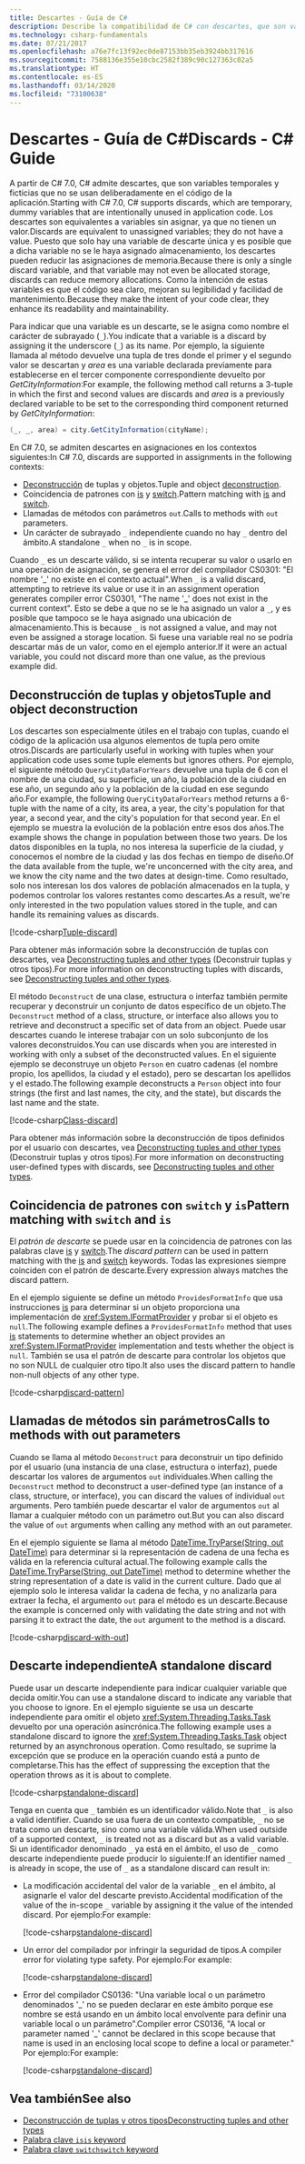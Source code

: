 ```yaml
---
title: Descartes - Guía de C#
description: Describe la compatibilidad de C# con descartes, que son variables sin asignar y descartables, así como las maneras en que pueden usarse.
ms.technology: csharp-fundamentals
ms.date: 07/21/2017
ms.openlocfilehash: a76e7fc13f92ec0de87153bb35eb3924bb317616
ms.sourcegitcommit: 7588136e355e10cbc2582f389c90c127363c02a5
ms.translationtype: HT
ms.contentlocale: es-ES
ms.lasthandoff: 03/14/2020
ms.locfileid: "73100638"
---
```

# <a name="discards---c-guide"></a><span data-ttu-id="b586b-103">Descartes - Guía de C#</span><span class="sxs-lookup"><span data-stu-id="b586b-103">Discards - C# Guide</span></span>

<span data-ttu-id="b586b-104">A partir de C# 7.0, C# admite descartes, que son variables temporales y ficticias que no se usan deliberadamente en el código de la aplicación.</span><span class="sxs-lookup"><span data-stu-id="b586b-104">Starting with C# 7.0, C# supports discards, which are temporary, dummy variables that are intentionally unused in application code.</span></span> <span data-ttu-id="b586b-105">Los descartes son equivalentes a variables sin asignar, ya que no tienen un valor.</span><span class="sxs-lookup"><span data-stu-id="b586b-105">Discards are equivalent to unassigned variables; they do not have a value.</span></span> <span data-ttu-id="b586b-106">Puesto que solo hay una variable de descarte única y es posible que a dicha variable no se le haya asignado almacenamiento, los descartes pueden reducir las asignaciones de memoria.</span><span class="sxs-lookup"><span data-stu-id="b586b-106">Because there is only a single discard variable, and that variable may not even be allocated storage, discards can reduce memory allocations.</span></span> <span data-ttu-id="b586b-107">Como la intención de estas variables es que el código sea claro, mejoran su legibilidad y facilidad de mantenimiento.</span><span class="sxs-lookup"><span data-stu-id="b586b-107">Because they make the intent of your code clear, they enhance its readability and maintainability.</span></span>

<span data-ttu-id="b586b-108">Para indicar que una variable es un descarte, se le asigna como nombre el carácter de subrayado (`_`).</span><span class="sxs-lookup"><span data-stu-id="b586b-108">You indicate that a variable is a discard by assigning it the underscore (`_`) as its name.</span></span> <span data-ttu-id="b586b-109">Por ejemplo, la siguiente llamada al método devuelve una tupla de tres donde el primer y el segundo valor se descartan y *area* es una variable declarada previamente para establecerse en el tercer componente correspondiente devuelto por  *GetCityInformation*:</span><span class="sxs-lookup"><span data-stu-id="b586b-109">For example, the following method call returns a 3-tuple in which the first and second values are discards and *area* is a previously declared variable to be set to the corresponding third component returned by *GetCityInformation*:</span></span>

```csharp
(_, _, area) = city.GetCityInformation(cityName);
```

<span data-ttu-id="b586b-110">En C# 7.0, se admiten descartes en asignaciones en los contextos siguientes:</span><span class="sxs-lookup"><span data-stu-id="b586b-110">In C# 7.0, discards are supported in assignments in the following contexts:</span></span>

- <span data-ttu-id="b586b-111">[Deconstrucción](deconstruct.md) de tuplas y objetos.</span><span class="sxs-lookup"><span data-stu-id="b586b-111">Tuple and object [deconstruction](deconstruct.md).</span></span>
- <span data-ttu-id="b586b-112">Coincidencia de patrones con [is](language-reference/keywords/is.md) y [switch](language-reference/keywords/switch.md).</span><span class="sxs-lookup"><span data-stu-id="b586b-112">Pattern matching with [is](language-reference/keywords/is.md) and [switch](language-reference/keywords/switch.md).</span></span>
- <span data-ttu-id="b586b-113">Llamadas de métodos con parámetros `out`.</span><span class="sxs-lookup"><span data-stu-id="b586b-113">Calls to methods with `out` parameters.</span></span>
- <span data-ttu-id="b586b-114">Un carácter de subrayado `_` independiente cuando no hay `_` dentro del ámbito.</span><span class="sxs-lookup"><span data-stu-id="b586b-114">A standalone `_` when no `_` is in scope.</span></span>

<span data-ttu-id="b586b-115">Cuando `_` es un descarte válido, si se intenta recuperar su valor o usarlo en una operación de asignación, se genera el error del compilador CS0301: "El nombre '\_' no existe en el contexto actual".</span><span class="sxs-lookup"><span data-stu-id="b586b-115">When `_` is a valid discard, attempting to retrieve its value or use it in an assignment operation generates compiler error CS0301, "The name '\_' does not exist in the current context".</span></span> <span data-ttu-id="b586b-116">Esto se debe a que no se le ha asignado un valor a `_`, y es posible que tampoco se le haya asignado una ubicación de almacenamiento.</span><span class="sxs-lookup"><span data-stu-id="b586b-116">This is because `_` is not assigned a value, and may not even be assigned a storage location.</span></span> <span data-ttu-id="b586b-117">Si fuese una variable real no se podría descartar más de un valor, como en el ejemplo anterior.</span><span class="sxs-lookup"><span data-stu-id="b586b-117">If it were an actual variable, you could not discard more than one value, as the previous example did.</span></span>

## <a name="tuple-and-object-deconstruction"></a><span data-ttu-id="b586b-118">Deconstrucción de tuplas y objetos</span><span class="sxs-lookup"><span data-stu-id="b586b-118">Tuple and object deconstruction</span></span>

<span data-ttu-id="b586b-119">Los descartes son especialmente útiles en el trabajo con tuplas, cuando el código de la aplicación usa algunos elementos de tupla pero omite otros.</span><span class="sxs-lookup"><span data-stu-id="b586b-119">Discards are particularly useful in working with tuples when your application code uses some tuple elements but ignores others.</span></span> <span data-ttu-id="b586b-120">Por ejemplo, el siguiente método `QueryCityDataForYears` devuelve una tupla de 6 con el nombre de una ciudad, su superficie, un año, la población de la ciudad en ese año, un segundo año y la población de la ciudad en ese segundo año.</span><span class="sxs-lookup"><span data-stu-id="b586b-120">For example, the following `QueryCityDataForYears` method returns a 6-tuple with the name of a city, its area, a year, the city's population for that year, a second year, and the city's population for that second year.</span></span> <span data-ttu-id="b586b-121">En el ejemplo se muestra la evolución de la población entre esos dos años.</span><span class="sxs-lookup"><span data-stu-id="b586b-121">The example shows the change in population between those two years.</span></span> <span data-ttu-id="b586b-122">De los datos disponibles en la tupla, no nos interesa la superficie de la ciudad, y conocemos el nombre de la ciudad y las dos fechas en tiempo de diseño.</span><span class="sxs-lookup"><span data-stu-id="b586b-122">Of the data available from the tuple, we're unconcerned with the city area, and we know the city name and the two dates at design-time.</span></span> <span data-ttu-id="b586b-123">Como resultado, solo nos interesan los dos valores de población almacenados en la tupla, y podemos controlar los valores restantes como descartes.</span><span class="sxs-lookup"><span data-stu-id="b586b-123">As a result, we're only interested in the two population values stored in the tuple, and can handle its remaining values as discards.</span></span>  

[!code-csharp[Tuple-discard](../../samples/snippets/csharp/programming-guide/deconstructing-tuples/discard-tuple1.cs)]

<span data-ttu-id="b586b-124">Para obtener más información sobre la deconstrucción de tuplas con descartes, vea [Deconstructing tuples and other types](deconstruct.md#deconstructing-tuple-elements-with-discards) (Deconstruir tuplas y otros tipos).</span><span class="sxs-lookup"><span data-stu-id="b586b-124">For more information on deconstructing tuples with discards, see [Deconstructing tuples and other types](deconstruct.md#deconstructing-tuple-elements-with-discards).</span></span>

<span data-ttu-id="b586b-125">El método `Deconstruct` de una clase, estructura o interfaz también permite recuperar y deconstruir un conjunto de datos específico de un objeto.</span><span class="sxs-lookup"><span data-stu-id="b586b-125">The `Deconstruct` method of a class, structure, or interface also allows you to retrieve and deconstruct a specific set of data from an object.</span></span> <span data-ttu-id="b586b-126">Puede usar descartes cuando le interese trabajar con un solo subconjunto de los valores deconstruidos.</span><span class="sxs-lookup"><span data-stu-id="b586b-126">You can use discards when you are interested in working with only a subset of the deconstructed values.</span></span> <span data-ttu-id="b586b-127">En el siguiente ejemplo se deconstruye un objeto `Person` en cuatro cadenas (el nombre propio, los apellidos, la ciudad y el estado), pero se descartan los apellidos y el estado.</span><span class="sxs-lookup"><span data-stu-id="b586b-127">The following example deconstructs a `Person` object into four strings (the first and last names, the city, and the state), but discards the last name and the state.</span></span>

[!code-csharp[Class-discard](../../samples/snippets/csharp/programming-guide/deconstructing-tuples/class-discard1.cs)]

<span data-ttu-id="b586b-128">Para obtener más información sobre la deconstrucción de tipos definidos por el usuario con descartes, vea [Deconstructing tuples and other types](deconstruct.md#deconstructing-a-user-defined-type-with-discards) (Deconstruir tuplas y otros tipos).</span><span class="sxs-lookup"><span data-stu-id="b586b-128">For more information on deconstructing user-defined types with discards, see [Deconstructing tuples and other types](deconstruct.md#deconstructing-a-user-defined-type-with-discards).</span></span>

## <a name="pattern-matching-with-switch-and-is"></a><span data-ttu-id="b586b-129">Coincidencia de patrones con `switch` y `is`</span><span class="sxs-lookup"><span data-stu-id="b586b-129">Pattern matching with `switch` and `is`</span></span>

<span data-ttu-id="b586b-130">El *patrón de descarte* se puede usar en la coincidencia de patrones con las palabras clave [is](language-reference/keywords/is.md) y [switch](language-reference/keywords/switch.md).</span><span class="sxs-lookup"><span data-stu-id="b586b-130">The *discard pattern* can be used in pattern matching with the [is](language-reference/keywords/is.md) and [switch](language-reference/keywords/switch.md) keywords.</span></span> <span data-ttu-id="b586b-131">Todas las expresiones siempre coinciden con el patrón de descarte.</span><span class="sxs-lookup"><span data-stu-id="b586b-131">Every expression always matches the discard pattern.</span></span>

<span data-ttu-id="b586b-132">En el ejemplo siguiente se define un método `ProvidesFormatInfo` que usa instrucciones [is](language-reference/keywords/is.md) para determinar si un objeto proporciona una implementación de <xref:System.IFormatProvider> y probar si el objeto es `null`.</span><span class="sxs-lookup"><span data-stu-id="b586b-132">The following example defines a `ProvidesFormatInfo` method that uses [is](language-reference/keywords/is.md) statements to determine whether an object provides an <xref:System.IFormatProvider> implementation and tests whether the object is `null`.</span></span> <span data-ttu-id="b586b-133">También se usa el patrón de descarte para controlar los objetos que no son NULL de cualquier otro tipo.</span><span class="sxs-lookup"><span data-stu-id="b586b-133">It also uses the discard pattern to handle non-null objects of any other type.</span></span>

[!code-csharp[discard-pattern](../../samples/snippets/csharp/programming-guide/discards/discard-pattern2.cs)]

## <a name="calls-to-methods-with-out-parameters"></a><span data-ttu-id="b586b-134">Llamadas de métodos sin parámetros</span><span class="sxs-lookup"><span data-stu-id="b586b-134">Calls to methods with out parameters</span></span>

<span data-ttu-id="b586b-135">Cuando se llama al método `Deconstruct` para deconstruir un tipo definido por el usuario (una instancia de una clase, estructura o interfaz), puede descartar los valores de argumentos `out` individuales.</span><span class="sxs-lookup"><span data-stu-id="b586b-135">When calling the `Deconstruct` method to deconstruct a user-defined type (an instance of a class, structure, or interface), you can discard the values of individual `out` arguments.</span></span> <span data-ttu-id="b586b-136">Pero también puede descartar el valor de argumentos `out` al llamar a cualquier método con un parámetro out.</span><span class="sxs-lookup"><span data-stu-id="b586b-136">But you can also discard the value of `out` arguments when calling any method with an out parameter.</span></span>

<span data-ttu-id="b586b-137">En el ejemplo siguiente se llama al método [DateTime.TryParse(String, out DateTime)](<xref:System.DateTime.TryParse(System.String,System.DateTime@)>) para determinar si la representación de cadena de una fecha es válida en la referencia cultural actual.</span><span class="sxs-lookup"><span data-stu-id="b586b-137">The following example calls the [DateTime.TryParse(String, out DateTime)](<xref:System.DateTime.TryParse(System.String,System.DateTime@)>) method to determine whether the string representation of a date is valid in the current culture.</span></span> <span data-ttu-id="b586b-138">Dado que al ejemplo solo le interesa validar la cadena de fecha, y no analizarla para extraer la fecha, el argumento `out` para el método es un descarte.</span><span class="sxs-lookup"><span data-stu-id="b586b-138">Because the example is concerned only with validating the date string and not with parsing it to extract the date, the `out` argument to the method is a discard.</span></span>

[!code-csharp[discard-with-out](../../samples/snippets/csharp/programming-guide/discards/discard-out1.cs)]

## <a name="a-standalone-discard"></a><span data-ttu-id="b586b-139">Descarte independiente</span><span class="sxs-lookup"><span data-stu-id="b586b-139">A standalone discard</span></span>

<span data-ttu-id="b586b-140">Puede usar un descarte independiente para indicar cualquier variable que decida omitir.</span><span class="sxs-lookup"><span data-stu-id="b586b-140">You can use a standalone discard to indicate any variable that you choose to ignore.</span></span> <span data-ttu-id="b586b-141">En el ejemplo siguiente se usa un descarte independiente para omitir el objeto <xref:System.Threading.Tasks.Task> devuelto por una operación asincrónica.</span><span class="sxs-lookup"><span data-stu-id="b586b-141">The following example uses a standalone discard to ignore the <xref:System.Threading.Tasks.Task> object returned by an asynchronous operation.</span></span> <span data-ttu-id="b586b-142">Como resultado, se suprime la excepción que se produce en la operación cuando está a punto de completarse.</span><span class="sxs-lookup"><span data-stu-id="b586b-142">This has the effect of suppressing the exception that the operation throws as it is about to complete.</span></span>

[!code-csharp[standalone-discard](../../samples/snippets/csharp/programming-guide/discards/standalone-discard1.cs)]

<span data-ttu-id="b586b-143">Tenga en cuenta que `_` también es un identificador válido.</span><span class="sxs-lookup"><span data-stu-id="b586b-143">Note that `_` is also a valid identifier.</span></span> <span data-ttu-id="b586b-144">Cuando se usa fuera de un contexto compatible, `_` no se trata como un descarte, sino como una variable válida.</span><span class="sxs-lookup"><span data-stu-id="b586b-144">When used outside of a supported context, `_` is treated not as a discard but as a valid variable.</span></span> <span data-ttu-id="b586b-145">Si un identificador denominado `_` ya está en el ámbito, el uso de `_` como descarte independiente puede producir lo siguiente:</span><span class="sxs-lookup"><span data-stu-id="b586b-145">If an identifier named `_` is already in scope, the use of `_` as a standalone discard can result in:</span></span>

- <span data-ttu-id="b586b-146">La modificación accidental del valor de la variable `_` en el ámbito, al asignarle el valor del descarte previsto.</span><span class="sxs-lookup"><span data-stu-id="b586b-146">Accidental modification of the value of the in-scope `_` variable by assigning it the value of the intended discard.</span></span> <span data-ttu-id="b586b-147">Por ejemplo:</span><span class="sxs-lookup"><span data-stu-id="b586b-147">For example:</span></span>

   [!code-csharp[standalone-discard](../../samples/snippets/csharp/programming-guide/discards/standalone-discard2.cs#1)]

- <span data-ttu-id="b586b-148">Un error del compilador por infringir la seguridad de tipos.</span><span class="sxs-lookup"><span data-stu-id="b586b-148">A compiler error for violating type safety.</span></span> <span data-ttu-id="b586b-149">Por ejemplo:</span><span class="sxs-lookup"><span data-stu-id="b586b-149">For example:</span></span>

   [!code-csharp[standalone-discard](../../samples/snippets/csharp/programming-guide/discards/standalone-discard2.cs#2)]

- <span data-ttu-id="b586b-150">Error del compilador CS0136: "Una variable local o un parámetro denominados '\_' no se pueden declarar en este ámbito porque ese nombre se está usando en un ámbito local envolvente para definir una variable local o un parámetro".</span><span class="sxs-lookup"><span data-stu-id="b586b-150">Compiler error CS0136, "A local or parameter named '\_' cannot be declared in this scope because that name is used in an enclosing local scope to define a local or parameter."</span></span> <span data-ttu-id="b586b-151">Por ejemplo:</span><span class="sxs-lookup"><span data-stu-id="b586b-151">For example:</span></span>

   [!code-csharp[standalone-discard](../../samples/snippets/csharp/programming-guide/discards/standalone-discard2.cs#3)]

## <a name="see-also"></a><span data-ttu-id="b586b-152">Vea también</span><span class="sxs-lookup"><span data-stu-id="b586b-152">See also</span></span>

- [<span data-ttu-id="b586b-153">Deconstrucción de tuplas y otros tipos</span><span class="sxs-lookup"><span data-stu-id="b586b-153">Deconstructing tuples and other types</span></span>](deconstruct.md)
- [<span data-ttu-id="b586b-154">Palabra clave `is`</span><span class="sxs-lookup"><span data-stu-id="b586b-154">`is` keyword</span></span>](language-reference/keywords/is.md)
- [<span data-ttu-id="b586b-155">Palabra clave `switch`</span><span class="sxs-lookup"><span data-stu-id="b586b-155">`switch` keyword</span></span>](language-reference/keywords/switch.md)

